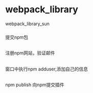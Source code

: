 # webpack_library
webpack_library_sun
###
提交npm包
## 
注册npm网站，验证邮件
##
窗口中执行npm adduser,添加自己的信息
##
npm publish 向npm提交插件


